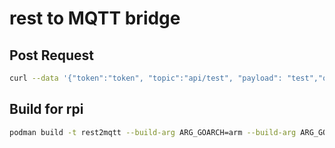 # rest to MQTT bridge

## Post Request

```bash
curl --data '{"token":"token", "topic":"api/test", "payload": "test","qos":0, "retained":false }' localhost:8080/v1/mqtt
```

## Build for rpi

```bash
podman build -t rest2mqtt --build-arg ARG_GOARCH=arm --build-arg ARG_GOARM=7 .
```
